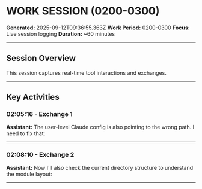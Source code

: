# WORK SESSION (0200-0300)

**Generated:** 2025-09-12T09:36:55.363Z
**Work Period:** 0200-0300
**Focus:** Live session logging
**Duration:** ~60 minutes

---

## Session Overview

This session captures real-time tool interactions and exchanges.

---

## Key Activities

### 02:05:16 - Exchange 1

**Assistant:** The user-level Claude config is also pointing to the wrong path. I need to fix that:

---

### 02:08:10 - Exchange 2

**Assistant:** Now I'll also check the current directory structure to understand the module layout:

---

